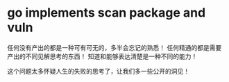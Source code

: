 # go implements scan package and vuln






任何没有产出的都是一种可有可无的，多半会忘记的熟悉！
任何精通的都是需要产出的不同见解思考的东西！
知道和能够表达清楚是一种不同的能力！

这个问题太多怀疑人生的失败的思考了，让我们多一些公开的洞见！

